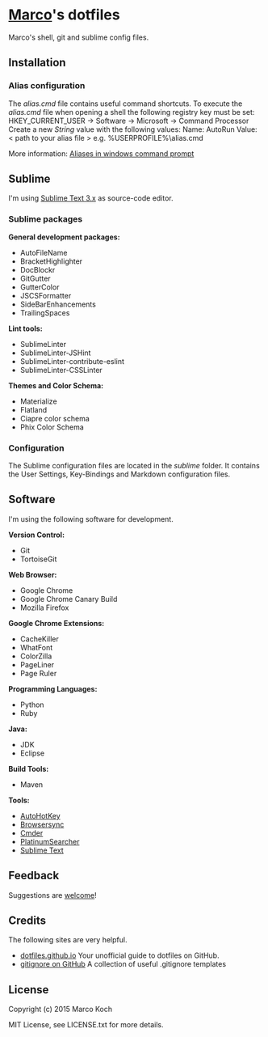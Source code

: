 # [Marco](https://github.com/markoch)'s dotfiles
Marco's shell, git and sublime config files.

## Installation
### Alias configuration
The *alias.cmd* file contains useful command shortcuts. To execute the *alias.cmd* file when opening a shell the following registry key must be set:
HKEY_CURRENT_USER -> Software -> Microsoft -> Command Processor
Create a new *String* value with the following values:
Name: AutoRun
Value: < path to your alias file > e.g. %USERPROFILE%\alias.cmd

More information:
[Aliases in windows command prompt](http://stackoverflow.com/questions/20530996/aliases-in-windows-command-prompt)

## Sublime
I'm using [Sublime Text 3.x](http://www.sublimetext.com/) as source-code editor.
### Sublime packages
**General development packages:**
* AutoFileName
* BracketHighlighter
* DocBlockr
* GitGutter
* GutterColor
* JSCSFormatter
* SideBarEnhancements
* TrailingSpaces

**Lint tools:**
* SublimeLinter
* SublimeLinter-JSHint
* SublimeLinter-contribute-eslint
* SublimeLinter-CSSLinter

**Themes and Color Schema:**
* Materialize
* Flatland
* Ciapre color schema
* Phix Color Schema

### Configuration
The Sublime configuration files are located in the *sublime* folder. It contains the User Settings, Key-Bindings and Markdown configuration files.

## Software
I'm using the following software for development.

**Version Control:**
* Git
* TortoiseGit

**Web Browser:**
* Google Chrome
* Google Chrome Canary Build
* Mozilla Firefox

**Google Chrome Extensions:**
* CacheKiller
* WhatFont
* ColorZilla
* PageLiner
* Page Ruler

**Programming Languages:**
* Python
* Ruby

**Java:**
* JDK
* Eclipse

**Build Tools:**
* Maven

**Tools:**
* [AutoHotKey](https://www.autohotkey.com/)
* [Browsersync](http://www.browsersync.io/)
* [Cmder](http://cmder.net/)
* [PlatinumSearcher](https://github.com/monochromegane/the_platinum_searcher)
* [Sublime Text](http://www.sublimetext.com/)

## Feedback
Suggestions are [welcome](https://github.com/markoch/dotfiles/issues)!

## Credits
The following sites are very helpful.
* [dotfiles.github.io](https://dotfiles.github.io/) Your unofficial guide to dotfiles on GitHub.
* [gitignore on GitHub](https://github.com/github/gitignore) A collection of useful .gitignore templates

## License
Copyright (c) 2015 Marco Koch

MIT License, see LICENSE.txt for more details.
